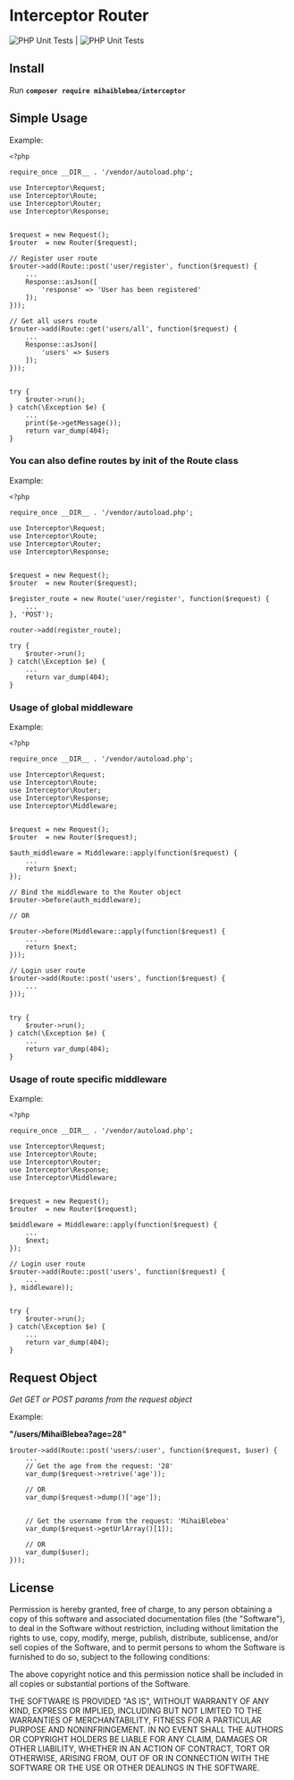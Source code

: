 # Interceptor Router

![PHP Unit Tests](https://img.shields.io/badge/PHP%20Unit%20Tests-Done-brightgreen.svg) | ![PHP Unit Tests](https://img.shields.io/badge/Latest%20Version-v1.0.2-brightgreen.svg)


## Install

Run **`composer require mihaiblebea/interceptor`**


## Simple Usage

Example:

```
<?php

require_once __DIR__ . '/vendor/autoload.php';

use Interceptor\Request;
use Interceptor\Route;
use Interceptor\Router;
use Interceptor\Response;


$request = new Request();
$router  = new Router($request);

// Register user route
$router->add(Route::post('user/register', function($request) {
    ...
    Response::asJson([
        'response' => 'User has been registered'
    ]);
}));

// Get all users route
$router->add(Route::get('users/all', function($request) {
    ...
    Response::asJson([
        'users' => $users
    ]);
}));


try {
    $router->run();
} catch(\Exception $e) {
    ...
    print($e->getMessage());
    return var_dump(404);
}

```

### You can also define routes by init of the Route class

Example:

```
<?php

require_once __DIR__ . '/vendor/autoload.php';

use Interceptor\Request;
use Interceptor\Route;
use Interceptor\Router;
use Interceptor\Response;


$request = new Request();
$router  = new Router($request);

$register_route = new Route('user/register', function($request) {
    ...
}, 'POST');

router->add(register_route);

try {
    $router->run();
} catch(\Exception $e) {
    ...
    return var_dump(404);
}

```

### Usage of global middleware

Example:

```
<?php

require_once __DIR__ . '/vendor/autoload.php';

use Interceptor\Request;
use Interceptor\Route;
use Interceptor\Router;
use Interceptor\Response;
use Interceptor\Middleware;


$request = new Request();
$router  = new Router($request);

$auth_middleware = Middleware::apply(function($request) {
    ...
    return $next;
});

// Bind the middleware to the Router object
$router->before(auth_middleware);

// OR

$router->before(Middleware::apply(function($request) {
    ...
    return $next;
}));

// Login user route
$router->add(Route::post('users', function($request) {
    ...
}));


try {
    $router->run();
} catch(\Exception $e) {
    ...
    return var_dump(404);
}

```

### Usage of route specific middleware

Example:

```
<?php

require_once __DIR__ . '/vendor/autoload.php';

use Interceptor\Request;
use Interceptor\Route;
use Interceptor\Router;
use Interceptor\Response;
use Interceptor\Middleware;


$request = new Request();
$router  = new Router($request);

$middleware = Middleware::apply(function($request) {
    ...
    $next;
});

// Login user route
$router->add(Route::post('users', function($request) {
    ...
}, middleware));


try {
    $router->run();
} catch(\Exception $e) {
    ...
    return var_dump(404);
}

```


## Request Object

*Get GET or POST params from the request object*

Example:

**"/users/MihaiBlebea?age=28"**

```
$router->add(Route::post('users/:user', function($request, $user) {
    ...
    // Get the age from the request: '28'
    var_dump($request->retrive('age'));

    // OR
    var_dump($request->dump()['age']);


    // Get the username from the request: 'MihaiBlebea'
    var_dump($request->getUrlArray()[1]);

    // OR
    var_dump($user);
}));
```

## License

Permission is hereby granted, free of charge, to any person obtaining a copy of this software and associated documentation files (the "Software"), to deal in the Software without restriction, including without limitation the rights to use, copy, modify, merge, publish, distribute, sublicense, and/or sell copies of the Software, and to permit persons to whom the Software is furnished to do so, subject to the following conditions:

The above copyright notice and this permission notice shall be included in all copies or substantial portions of the Software.

THE SOFTWARE IS PROVIDED "AS IS", WITHOUT WARRANTY OF ANY KIND, EXPRESS OR IMPLIED, INCLUDING BUT NOT LIMITED TO THE WARRANTIES OF MERCHANTABILITY, FITNESS FOR A PARTICULAR PURPOSE AND NONINFRINGEMENT. IN NO EVENT SHALL THE AUTHORS OR COPYRIGHT HOLDERS BE LIABLE FOR ANY CLAIM, DAMAGES OR OTHER LIABILITY, WHETHER IN AN ACTION OF CONTRACT, TORT OR OTHERWISE, ARISING FROM, OUT OF OR IN CONNECTION WITH THE SOFTWARE OR THE USE OR OTHER DEALINGS IN THE SOFTWARE.
